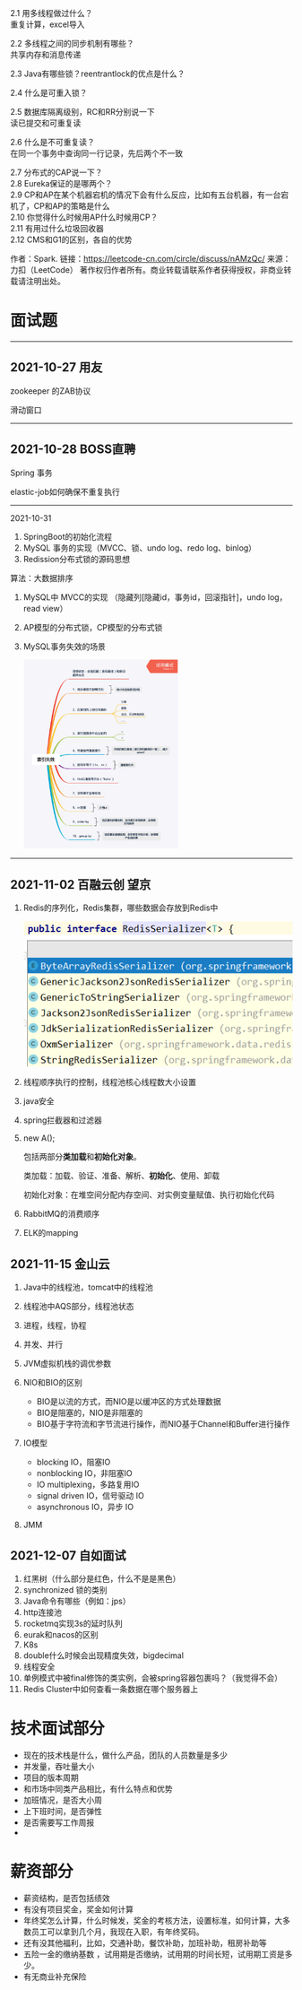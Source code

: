 2.1 用多线程做过什么？<br>重复计算，excel导入

2.2 多线程之间的同步机制有哪些？<br>共享内存和消息传递

2.3 Java有哪些锁？reentrantlock的优点是什么？<br>

2.4 什么是可重入锁？<br>

2.5 数据库隔离级别，RC和RR分别说一下<br>读已提交和可重复读

2.6 什么是不可重复读？<br>在同一个事务中查询同一行记录，先后两个不一致

2.7 分布式的CAP说一下？<br>
2.8 Eureka保证的是哪两个？<br>
2.9 CP和AP在某个机器宕机的情况下会有什么反应，比如有五台机器，有一台宕机了，CP和AP的策略是什么<br>
2.10 你觉得什么时候用AP什么时候用CP？<br>2.11 有用过什么垃圾回收器<br>
2.12 CMS和G1的区别，各自的优势<br>

作者：Spark.
链接：https://leetcode-cn.com/circle/discuss/nAMzQc/
来源：力扣（LeetCode）
著作权归作者所有。商业转载请联系作者获得授权，非商业转载请注明出处。

# 面试题

------

## 2021-10-27 用友

zookeeper 的ZAB协议

滑动窗口

------

## 2021-10-28 BOSS直聘

Spring 事务

elastic-job如何确保不重复执行

------

2021-10-31

1. SpringBoot的初始化流程
2. MySQL 事务的实现（MVCC、锁、undo log、redo log、binlog）
3. Redission分布式锁的源码思想

算法：大数据排序



1. MySQL中 MVCC的实现 （隐藏列[隐藏id，事务id，回滚指针]，undo log，read view）

2. AP模型的分布式锁，CP模型的分布式锁

3. MySQL事务失效的场景

   <img src="assest/view" alt="preview" style="zoom: 33%;" />

------

## 2021-11-02	百融云创 望京

1. Redis的序列化，Redis集群，哪些数据会存放到Redis中

   ![image-20211103111145135](assest/image-20211103111145135.png)

2. 线程顺序执行的控制，线程池核心线程数大小设置

3. java安全

4. spring拦截器和过滤器

5. new A();

   包括两部分**类加载**和**初始化对象**。

   类加载：加载、验证、准备、解析、**初始化**、使用、卸载

   初始化对象：在堆空间分配内存空间、对实例变量赋值、执行初始化代码

6. RabbitMQ的消费顺序

7. ELK的mapping




## 2021-11-15 金山云

1. Java中的线程池，tomcat中的线程池

2. 线程池中AQS部分，线程池状态

3. 进程，线程，协程

4. 并发、并行

5. JVM虚拟机栈的调优参数

6. NIO和BIO的区别

   - BIO是以流的方式，而NIO是以缓冲区的方式处理数据
   - BIO是阻塞的，NIO是非阻塞的
   - BIO基于字符流和字节流进行操作，而NIO基于Channel和Buffer进行操作

7. IO模型

   - blocking IO，阻塞IO
   - nonblocking IO，非阻塞IO
   - IO multiplexing，多路复用IO
   - signal driven IO，信号驱动 IO
   - asynchronous IO，异步 IO

8. JMM

   

## 2021-12-07 自如面试

1. 红黑树（什么部分是红色，什么不是是黑色）
2. synchronized 锁的类别
3. Java命令有哪些（例如：jps）
4. http连接池
5. rocketmq实现3s的延时队列
6. eurak和nacos的区别
7. K8s
8. double什么时候会出现精度失效，bigdecimal
9. 线程安全
10. 单例模式中被final修饰的类实例，会被spring容器包裹吗？（我觉得不会）
11. Redis Cluster中如何查看一条数据在哪个服务器上





# 技术面试部分

- 现在的技术栈是什么，做什么产品，团队的人员数量是多少
- 并发量，吞吐量大小
- 项目的版本周期
- 和市场中同类产品相比，有什么特点和优势
- 加班情况，是否大小周
- 上下班时间，是否弹性
- 是否需要写工作周报
- 





# 薪资部分

- 薪资结构，是否包括绩效
- 有没有项目奖金，奖金如何计算
- 年终奖怎么计算，什么时候发，奖金的考核方法，设置标准，如何计算，大多数员工可以拿到几个月，我现在入职，有年终奖码。
- 还有没其他福利，比如，交通补助，餐饮补助，加班补助，租房补助等
- 五险一金的缴纳基数 ，试用期是否缴纳，试用期的时间长短，试用期工资是多少。
- 有无商业补充保险
